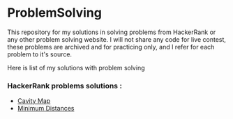 # ProblemSolving
This repository for my solutions in solving problems from HackerRank or any other problem solving website. I will not share any code for live contest, these problems are archived and for practicing only, and I refer for each problem to it's source.

Here is list of my solutions with problem solving

### HackerRank problems solutions :
+ [Cavity Map](https://github.com/MoustafaAttia/ProblemSolving/wiki/Cavity-Map)
+ [Minimum Distances](https://github.com/MoustafaAttia/ProblemSolving/wiki/Minimum-Distances)

